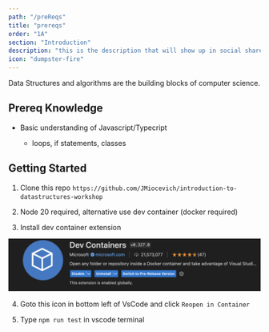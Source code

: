 ```yaml
---
path: "/preReqs"
title: "prereqs"
order: "1A"
section: "Introduction"
description: "this is the description that will show up in social shares"
icon: "dumpster-fire"
---
```


Data Structures and algorithms are the building blocks of computer science.

## Prereq Knowledge

- Basic understanding of Javascript/Typecript

  - loops, if statements, classes

## Getting Started

1. Clone this repo `https://github.com/JMiocevich/introduction-to-datastructures-workshop`

2. Node 20 required, alternative use dev container (docker required)

3. Install dev container extension

![devContainer](./devContainer.png)

4. Goto this icon in bottom left of VsCode and click `Reopen in Container`

5. Type `npm run test` in vscode terminal
